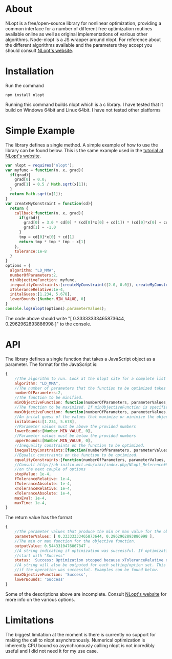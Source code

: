 # About #
NLopt is a free/open-source library for nonlinear optimization, providing a common interface for a number of different free optimization routines available online as well as original implementations of various other algorithms. Node-nlopt is a JS wrapper around nlopt. For reference about the different algorithms available and the parameters they accept you should consult [NLopt's website](http://ab-initio.mit.edu/wiki/index.php/NLopt).

# Installation #
Run the command

`npm install nlopt`

Running this command builds nlopt which is a c library. I have tested that it build on Windows 64bit and Linux 64bit. I have not tested other platforms

# Simple Example #
The library defines a single method. A simple example of how to use the library can be found below. This is the same example used in the [tutorial at NLopt's website](http://ab-initio.mit.edu/wiki/index.php/NLopt_Tutorial).

```javascript
var nlopt = requires('nlopt');
var myfunc = function(n, x, grad){
  if(grad){
    grad[0] = 0.0;
    grad[1] = 0.5 / Math.sqrt(x[1]);
  }
  return Math.sqrt(x[1]);
}
var createMyConstraint = function(cd){
  return {
    callback:function(n, x, grad){
      if(grad){
        grad[0] = 3.0 * cd[0] * (cd[0]*x[0] + cd[1]) * (cd[0]*x[0] + cd[1])
        grad[1] = -1.0
      }
      tmp = cd[0]*x[0] + cd[1]
      return tmp * tmp * tmp - x[1]
    },
    tolerance:1e-8
  }
}
options = {
  algorithm: "LD_MMA",
  numberOfParameters:2,
  minObjectiveFunction: myfunc,
  inequalityConstraints:[createMyConstraint([2.0, 0.0]), createMyConstraint([-1.0, 1.0])],
  xToleranceRelative:1e-4,
  initalGuess:[1.234, 5.678],
  lowerBounds:[Number.MIN_VALUE, 0]
}
console.log(nlopt(options).parameterValues);
```
The code above should write "[ 0.33333333465873644, 0.2962962893886998 ]" to the console.

# API #

The library defines a single function that takes a JavaScript object as a parameter. The format for the JavaScript is:
```javascript
{
	//The algorithm to run. Look at the nlopt site for a complete list of options
	algorithm: "LD_MMA",
	//The number of parameters that the function to be optimized takes
    numberOfParameters:2,
    //The function to be minified.
    minObjectiveFunction: function(numberOfParameters, parameterValues, gradient){},
    //The function to be maximized. If minObjectiveFunction is specified this option should not be.
    maxObjectiveFunction: function(numberOfParameters, parameterValues, gradient){},
    //An inital guess of the values that maximize or minimize the objective function
    initalGuess:[1.234, 5.678],
    //Parameter values must be above the provided numbers
    lowerBounds:[Number.MIN_VALUE, 0],
    //Parameter values must be below the provided numbers
    upperBounds:[Number.MIN_VALUE, 0],
    //Inequality constraints on the function to be optimized.
    inequalityConstraints:[function(numberOfParameters, parameterValues, gradient), function(){}],
    //Equalit constraints on the function to be optimized.
    equalityConstraints:[function(numberOfParameters, parameterValues, gradient), function(){}],
    //Consult http://ab-initio.mit.edu/wiki/index.php/NLopt_Reference#Stopping_criteria for more info
    //on the next couple of options
  	stopValue: 1e-4,
  	fToleranceRelative: 1e-4,
  	fToleranceAbsolute: 1e-4,
  	xToleranceRelative: 1e-4,
  	xToleranceAbsolute: 1e-4,
  	maxEval: 1e-4,
  	maxTime: 1e-4,
}
```
The return value has the format
```javascript
{
	//The parameter values that produce the min or max value for the object function
	parameterValues: [ 0.33333333465873644, 0.2962962893886998 ],
	//The min or max function for the objective function.
   	outputValue: 0.5443310476067847 ,
   	//A string indicating if optimization was successful. If optimization was successful the string will
   	//start with "Success"
   	status: 'Success: Optimization stopped because xToleranceRelative or xToleranceAbsolute was reached',
   	//A string will also be outputed for each setting/option set. This string will also start with "Success"
   	//if the operation was successful. Examples can be found below.
   	maxObjectiveFunction: 'Success',
    lowerBounds: 'Success'
}
```
Some of the descriptions above are incomplete. Consult [NLopt's website](http://ab-initio.mit.edu/wiki/index.php/NLopt) for more info on the various options.

# Limitations #
The biggest limitation at the moment is there is currently no support for making the call to nlopt asynchronously. Numerical optimization is inherently CPU bound so asynchronously calling nlopt is not incredibly useful and I did not need it for my use case.
